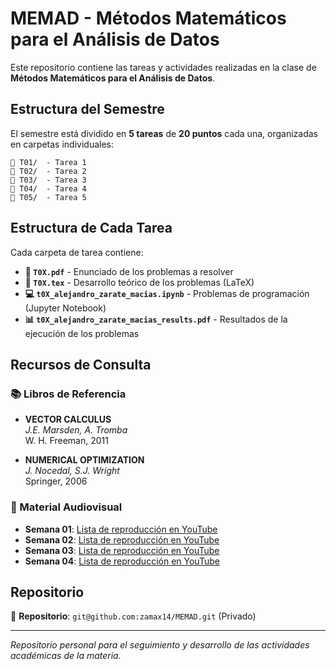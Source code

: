# MEMAD - Métodos Matemáticos para el Análisis de Datos

Este repositorio contiene las tareas y actividades realizadas en la clase de **Métodos Matemáticos para el Análisis de Datos**.

## Estructura del Semestre

El semestre está dividido en **5 tareas** de **20 puntos** cada una, organizadas en carpetas individuales:

```
📁 T01/  - Tarea 1
📁 T02/  - Tarea 2  
📁 T03/  - Tarea 3
📁 T04/  - Tarea 4
📁 T05/  - Tarea 5
```

## Estructura de Cada Tarea

Cada carpeta de tarea contiene:

- **📄 `T0X.pdf`** - Enunciado de los problemas a resolver
- **📝 `T0X.tex`** - Desarrollo teórico de los problemas (LaTeX)
- **💻 `t0X_alejandro_zarate_macias.ipynb`** - Problemas de programación (Jupyter Notebook)
- **📊 `t0X_alejandro_zarate_macias_results.pdf`** - Resultados de la ejecución de los problemas

## Recursos de Consulta

### 📚 Libros de Referencia

- **VECTOR CALCULUS**  
  *J.E. Marsden, A. Tromba*  
  W. H. Freeman, 2011

- **NUMERICAL OPTIMIZATION**  
  *J. Nocedal, S.J. Wright*  
  Springer, 2006

### 🎥 Material Audiovisual

- **Semana 01**: [Lista de reproducción en YouTube](https://www.youtube.com/playlist?list=PL66A4_etiRmz_QUD1p0BjEKIHJdjmuTPn)
- **Semana 02**: [Lista de reproducción en YouTube](https://www.youtube.com/playlist?list=PL66A4_etiRmwHCxbmYGUHKMExtLqpNP0t)
- **Semana 03**: [Lista de reproducción en YouTube](https://www.youtube.com/playlist?list=PL66A4_etiRmyllBGU4edNxyiQSsXcs88U)
- **Semana 04**: [Lista de reproducción en YouTube](https://www.youtube.com/playlist?list=PL66A4_etiRmyzWlnZbdI9qnas_xvjPrIg)

## Repositorio

🔗 **Repositorio**: `git@github.com:zamax14/MEMAD.git` (Privado)

---

*Repositorio personal para el seguimiento y desarrollo de las actividades académicas de la materia.*
